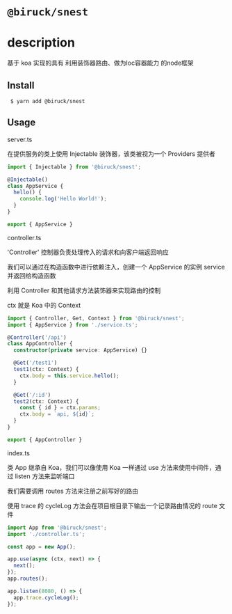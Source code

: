 # `@biruck/snest`

# description
基于 koa 实现的具有 利用装饰器路由、做为Ioc容器能力 的node框架


## Install

```
 $ yarn add @biruck/snest
```

## Usage

server.ts

在提供服务的类上使用 Injectable 装饰器，该类被视为一个 Providers 提供者

```ts
import { Injectable } from '@biruck/snest';

@Injectable()
class AppService {
  hello() {
    console.log('Hello World!');
  }
}

export { AppService }
```

controller.ts

'Controller' 控制器负责处理传入的请求和向客户端返回响应

我们可以通过在构造函数中进行依赖注入，创建一个 AppService 的实例 service 并返回给构造函数

利用 Controller 和其他请求方法装饰器来实现路由的控制

ctx 就是 Koa 中的 Context

```ts
import { Controller, Get, Context } from '@biruck/snest';
import { AppService } from './service.ts';

@Controller('/api')
class AppController {
  constructor(private service: AppService) {}

  @Get('/test1')
  test1(ctx: Context) {
    ctx.body = this.service.hello();
  }

  @Get('/:id')
  test2(ctx: Context) {
    const { id } = ctx.params;
    ctx.body = `api, ${id}`;
  }
}

export { AppController }
```

index.ts

类 App 继承自 Koa，我们可以像使用 Koa 一样通过 use 方法来使用中间件，通过 listen 方法来监听端口

我们需要调用 routes 方法来注册之前写好的路由

使用 trace 的 cycleLog 方法会在项目根目录下输出一个记录路由情况的 route 文件


```ts
import App from '@biruck/snest';
import './controller.ts';

const app = new App();

app.use(async (ctx, next) => {
  next();
});
app.routes();

app.listen(8080, () => {
  app.trace.cycleLog();
});
```

